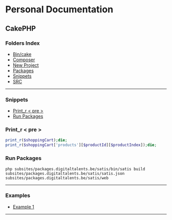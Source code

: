 # Personal Documentation
## CakePHP

### Folders Index 
- [Bin/cake](./Bin-cake)
- [Composer](./Composer)
- [New Project](./New-project)
- [Packages](./Packages)
- [Snippets](./Snippets)
- [SRC](./src)

---

### Snippets
- [Print_r < pre >](#print_r--pre-)
- [Run Packages](#run-packages)

### Print_r < pre >
```php 
print_r($shoppingCart);die;
print_r($shoppingCart['products'][$productId][$productIndex]);die;
```

### Run Packages
```
php subsites/packages.digitaltalents.be/satis/bin/satis build subsites/packages.digitaltalents.be/satis/satis.json subsites/packages.digitaltalents.be/satis/web
```



----------
### Examples
- [Example 1](./Examples-1.md)
------
